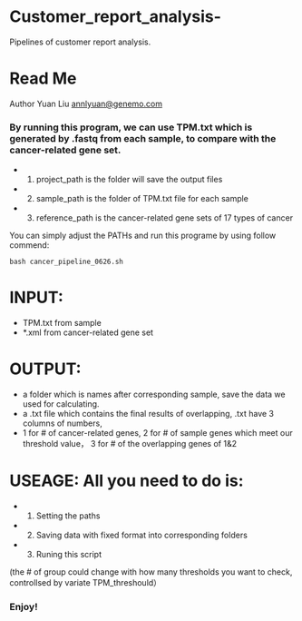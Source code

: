 # Customer_report_analysis-
Pipelines of customer report analysis. 

# Read Me

Author Yuan Liu <annlyuan@genemo.com>

### By running this program, we can use TPM.txt which is generated by .fastq from each sample, to compare with the cancer-related gene set.

- 1. project_path is the folder will save the output files
- 2. sample_path is the folder of TPM.txt file for each sample
- 3. reference_path is the cancer-related gene sets of 17 types of cancer

You can simply adjust the PATHs and run this programe by using follow commend:
```
bash cancer_pipeline_0626.sh
```

# INPUT: 
- TPM.txt from sample
- *.xml from cancer-related gene set

# OUTPUT: 
- a folder which is names after corresponding sample, save the data we used for calculating.
- a .txt file which contains the final results of overlapping, .txt have 3 columns of numbers, 
- 1 for # of cancer-related genes, 2 for # of sample genes which meet our threshold value，
3 for # of the overlapping genes of 1&2 

# USEAGE: All you need to do is: 
- 1. Setting the paths 
- 2. Saving data with fixed format into corresponding folders
- 3. Runing this script

(the # of group could change with how many thresholds you want to check, controllsed by variate TPM_threshould）

### Enjoy!
